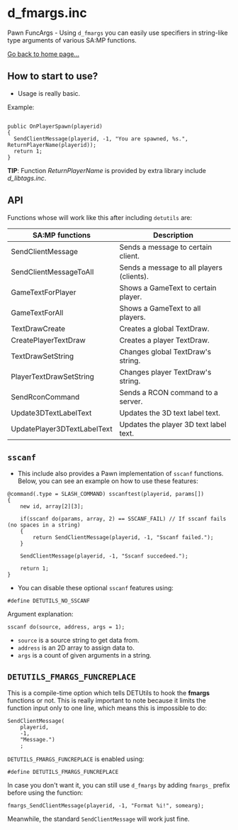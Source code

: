 # d_fmargs.inc

Pawn FuncArgs - Using `d_fmargs` you can easily use specifiers in string-like type arguments of various SA:MP functions.

[Go back to home page...](README.md)

## How to start to use?

- Usage is really basic.

Example:

```pawn

public OnPlayerSpawn(playerid)
{
  SendClientMessage(playerid, -1, "You are spawned, %s.", ReturnPlayerName(playerid));
  return 1;
}
```
**TIP**: Function *ReturnPlayerName* is provided by extra library include *d_libtags.inc*.

## API

Functions whose will work like this after including `detutils` are:

| SA:MP functions      | Description                                                                                |
| -------------------- | ------------------------------------------------------------------------------------------ |
SendClientMessage      | Sends a message to certain client. |
SendClientMessageToAll | Sends a message to all players (clients). | 
GameTextForPlayer      | Shows a GameText to certain player. |
GameTextForAll         | Shows a GameText to all players. |
TextDrawCreate         | Creates a global TextDraw. |
CreatePlayerTextDraw   | Creates a player TextDraw. |
TextDrawSetString      | Changes global TextDraw's string. |
PlayerTextDrawSetString| Changes player TextDraw's string. |
SendRconCommand        | Sends a RCON command to a server. |
Update3DTextLabelText  | Updates the 3D text label text.   |
UpdatePlayer3DTextLabelText | Updates the player 3D text label text. |

## `sscanf`
- This include also provides a Pawn implementation of `sscanf` functions. Below, you can see an example on how to use these features:

```pawn
@command(.type = SLASH_COMMAND) sscanftest(playerid, params[])
{
	new id, array[2][3];
	
	if(sscanf do(params, array, 2) == SSCANF_FAIL) // If sscanf fails (no spaces in a string)
	{
		return SendClientMessage(playerid, -1, "Sscanf failed.");
	}

	SendClientMessage(playerid, -1, "Sscanf succedeed.");

	return 1;
}
```

- You can disable these optional `sscanf` features using:

```pawn
#define DETUTILS_NO_SSCANF
```
Argument explanation:
```pawn
sscanf do(source, address, args = 1);
```
- `source` is a source string to get data from.
- `address` is an 2D array to assign data to.
- `args` is a count of given arguments in a string.

## `DETUTILS_FMARGS_FUNCREPLACE`
This is a compile-time option which tells DETUtils to hook the **fmargs** functions or not. This is really important to note because it limits the function input only to one line, which means this is impossible to do:

```pawn
SendClientMessage(
	playerid,
	-1,
	"Message.")
	;
```
`DETUTILS_FMARGS_FUNCREPLACE` is enabled using:
```pawn
#define DETUTILS_FMARGS_FUNCREPLACE
```
In case you don't want it, you can still use `d_fmargs` by adding `fmargs_` prefix before using the function:
```pawn
fmargs_SendClientMessage(playerid, -1, "Format %i!", somearg);
```
Meanwhile, the standard `SendClientMessage` will work just fine.
